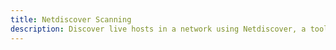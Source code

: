 ```yaml
---
title: Netdiscover Scanning
description: Discover live hosts in a network using Netdiscover, a tool for active/passive AR
---
```

